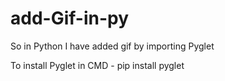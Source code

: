 # add-Gif-in-py
So in Python I have added gif by importing Pyglet 

To install Pyglet in CMD - pip install pyglet

